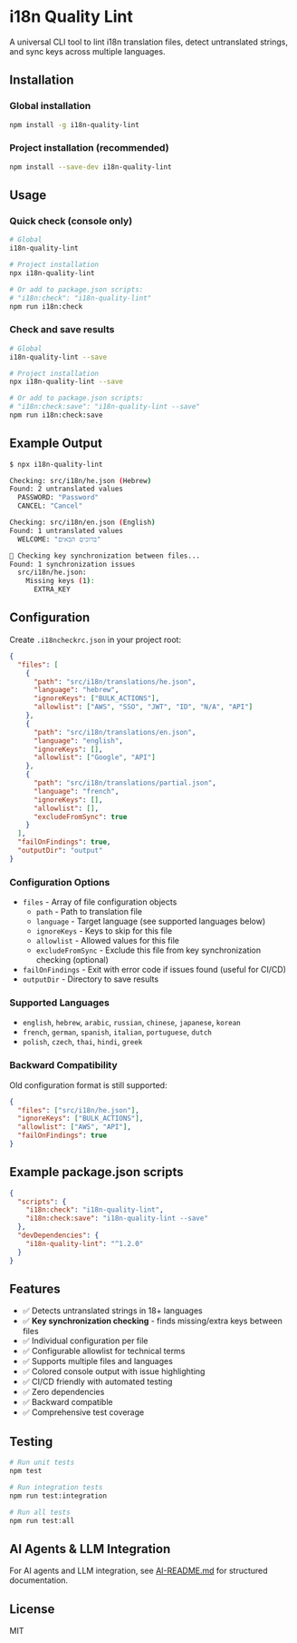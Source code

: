 # i18n Quality Lint

A universal CLI tool to lint i18n translation files, detect untranslated strings, and sync keys across multiple languages.

## Installation

### Global installation
```bash
npm install -g i18n-quality-lint
```

### Project installation (recommended)
```bash
npm install --save-dev i18n-quality-lint
```

## Usage

### Quick check (console only)
```bash
# Global
i18n-quality-lint

# Project installation
npx i18n-quality-lint

# Or add to package.json scripts:
# "i18n:check": "i18n-quality-lint"
npm run i18n:check
```

### Check and save results
```bash
# Global
i18n-quality-lint --save

# Project installation
npx i18n-quality-lint --save

# Or add to package.json scripts:
# "i18n:check:save": "i18n-quality-lint --save"
npm run i18n:check:save
```

## Example Output

```bash
$ npx i18n-quality-lint

Checking: src/i18n/he.json (Hebrew)
Found: 2 untranslated values
  PASSWORD: "Password"
  CANCEL: "Cancel"

Checking: src/i18n/en.json (English)
Found: 1 untranslated values
  WELCOME: "ברוכים הבאים"

🔄 Checking key synchronization between files...
Found: 1 synchronization issues
  src/i18n/he.json:
    Missing keys (1):
      EXTRA_KEY
```

## Configuration

Create `.i18ncheckrc.json` in your project root:

```json
{
  "files": [
    {
      "path": "src/i18n/translations/he.json",
      "language": "hebrew",
      "ignoreKeys": ["BULK_ACTIONS"],
      "allowlist": ["AWS", "SSO", "JWT", "ID", "N/A", "API"]
    },
    {
      "path": "src/i18n/translations/en.json",
      "language": "english",
      "ignoreKeys": [],
      "allowlist": ["Google", "API"]
    },
    {
      "path": "src/i18n/translations/partial.json",
      "language": "french",
      "ignoreKeys": [],
      "allowlist": [],
      "excludeFromSync": true
    }
  ],
  "failOnFindings": true,
  "outputDir": "output"
}
```

### Configuration Options

- `files` - Array of file configuration objects
  - `path` - Path to translation file
  - `language` - Target language (see supported languages below)
  - `ignoreKeys` - Keys to skip for this file
  - `allowlist` - Allowed values for this file
  - `excludeFromSync` - Exclude this file from key synchronization checking (optional)
- `failOnFindings` - Exit with error code if issues found (useful for CI/CD)
- `outputDir` - Directory to save results

### Supported Languages

- `english`, `hebrew`, `arabic`, `russian`, `chinese`, `japanese`, `korean`
- `french`, `german`, `spanish`, `italian`, `portuguese`, `dutch`
- `polish`, `czech`, `thai`, `hindi`, `greek`

### Backward Compatibility

Old configuration format is still supported:
```json
{
  "files": ["src/i18n/he.json"],
  "ignoreKeys": ["BULK_ACTIONS"],
  "allowlist": ["AWS", "API"],
  "failOnFindings": true
}
```

## Example package.json scripts

```json
{
  "scripts": {
    "i18n:check": "i18n-quality-lint",
    "i18n:check:save": "i18n-quality-lint --save"
  },
  "devDependencies": {
    "i18n-quality-lint": "^1.2.0"
  }
}
```

## Features

- ✅ Detects untranslated strings in 18+ languages
- ✅ **Key synchronization checking** - finds missing/extra keys between files
- ✅ Individual configuration per file
- ✅ Configurable allowlist for technical terms
- ✅ Supports multiple files and languages
- ✅ Colored console output with issue highlighting
- ✅ CI/CD friendly with automated testing
- ✅ Zero dependencies
- ✅ Backward compatible
- ✅ Comprehensive test coverage

## Testing

```bash
# Run unit tests
npm test

# Run integration tests
npm run test:integration

# Run all tests
npm run test:all
```

## AI Agents & LLM Integration

For AI agents and LLM integration, see [AI-README.md](AI-README.md) for structured documentation.

## License

MIT